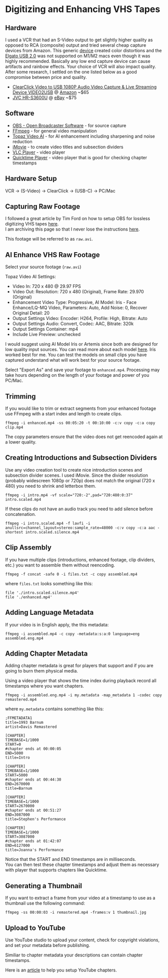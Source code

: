 # Digitizing and Enhancing VHS Tapes

## Hardware

I used a VCR that had an S-Video output to get slightly higher quality as opposed to RCA (composite) output and tried several cheap capture devices from Amazon.  This generic [device](https://www.amazon.com/gp/product/B06X42H9VZ) created color distortions and the [Elgato USB 2.0](https://www.amazon.com/gp/product/B0029U2YSA) was not supported on M1/M2 macs even though it was highly recommended.  Basically any low end capture device can cause artifacts and rainbow effects.  Your choice of VCR will also impact quality. After some research, I settled on the one listed below as a good compromise between price and quality.

* [ClearClick Video to USB 1080P Audio Video Capture & Live Streaming Device VIDEO2USB](https://www.clearclick.com/products/video-to-usb-audio-video-capture-live-streaming-device) @ [Amazon](https://www.amazon.com/gp/product/B0BVDVZGR2) ~$65
* [JVC HR-S3600U](https://support.jvc.com/consumer/product.jsp?modelId=MODL022105&pathId=49&page=1&archive=true) @ [eBay](https://www.ebay.com/sch/i.html?_from=R40&_trksid=p2332490.m570.l1313&_nkw=JVC+HR-S3600U&_sacat=0) ~$75

## Software

* [OBS - Open Broadcaster Software](https://obsproject.com/) - for source capture
* [FFmpeg](https://ffmpeg.org/) - for general video manipulation
* [Topaz Video AI](https://www.topazlabs.com/topaz-video-ai) - for AI enhancement including sharpening and noise reduction
* [iMovie](https://support.apple.com/imovie) - to create video titles and subsection dividers
* [VLC Player](https://www.videolan.org/vlc/) - video player
* [Quicktime Player](https://support.apple.com/downloads/quicktime) - video player that is good for checking chapter timestamps

## Hardware Setup

VCR -> (S-Video) -> ClearClick -> (USB-C) -> PC/Mac

## Capturing Raw Footage

I followed a great article by Tim Ford on how to setup OBS for lossless digitizing VHS tapes [here](https://timfordphoto.com/lossless-422-digitizing-of-video-tapes-using-obs/).  
I am archiving this page so that I never lose the instructions [here](lossless.4.2.2.digitizing.of.video.tapes.using.obs.tim.ford.photography.and.videography.pdf).

This footage will be referred to as ```raw.avi```.

## AI Enhance VHS Raw Footage

Select your source footage (```raw.avi```)

Topaz Video AI Settings:
* Video In: 720 x 480 @ 29.97 FPS
* Video Out: Resolution: 720 x 480 (Original), Frame Rate: 29.970 (Original)
* Enhancement Video Type: Progressive, AI Model: Iris - Face Enhance/LQ-MQ Video, Parameters: Auto, Add Noise: 0, Recover Original Detail: 20
* Output Settings Video: Encoder: H264, Profile: High, Bitrate: Auto 
* Output Settings Audio: Convert, Codec: AAC, Bitrate: 320k
* Output Settings Container: mp4
* Include Live Preview: unchecked 

I would suggest using AI Model Iris or Artemis since both are designed for low quality input sources.  You can read more about each model [here](https://docs.topazlabs.com/video-ai/filters/enhancement). Iris worked best for me.  You can test the models on small clips you have captured understand what will work best for your source footage.  

Select "Export As" and save your footage to ```enhanced.mp4```. Processing may take hours depending on the length of your footage and power of you PC/Mac.

## Trimming

If you would like to trim or extract segments from your enhanced footage use FFmpeg with a start index and length to create clips.
```console
ffmpeg -i enhanced.mp4 -ss 00:05:20 -t 00:10:00 -c:v copy -c:a copy clip.mp4
```
The copy parameters ensure that the video does not get reencoded again at a lower quality.

## Creating Introductions and Subsection Dividers

Use any video creation tool to create nice introduction scenes and subsection divider scenes.
I used iMovie.
Since the divider resolution (probably widescreen 1080p or 720p) does not match the original (720 x 480) you need to shrink and letterbox them.
```console
ffmpeg -i intro.mp4 -vf scale="720:-2",pad="720:480:0:37" intro.scaled.mp4
```

If these clips do not have an audio track you need to add silence before concatenation.
```console
ffmpeg -i intro.scaled.mp4 -f lavfi -i anullsrc=channel_layout=stereo:sample_rate=48000 -c:v copy -c:a aac -shortest intro.scaled.silence.mp4
```
## Clip Assembly

If you have multiple clips (introductions, enhanced footage, clip dividers, etc.) you want to assemble them without reencoding.
```console
ffmpeg -f concat -safe 0 -i files.txt -c copy assembled.mp4
```

where ```files.txt``` looks something like this:
```
file './intro.scaled.silence.mp4'
file './enhanced.mp4'
```

## Adding Language Metadata

If your video is in English apply, the this metadata:
```console
ffmpeg -i assembled.mp4 -c copy -metadata:s:a:0 language=eng assembled.eng.mp4
```
## Adding Chapter Metadata

Adding chapter metadata is great for players that support and if you are going to burn them physical media.

Using a video player that shows the time index during playback record all timestamps where you want chapters.

```console
ffmpeg -i assembled.eng.mp4 -i my.metadata -map_metadata 1 -codec copy remastered.mp4
```
where ```my.metadata``` contains something like this:
```
;FFMETADATA1
title=1993 Barnum
artist=Davis Remastered

[CHAPTER]
TIMEBASE=1/1000
START=0
#chapter ends at 00:00:05
END=5000
title=Intro

[CHAPTER]
TIMEBASE=1/1000
START=5000
#chapter ends at 00:44:30
END=2670000
title=Barnum

[CHAPTER]
TIMEBASE=1/1000
START=2670000
#chapter ends at 00:51:27
END=3087000
title=Stephen's Performance

[CHAPTER]
TIMEBASE=1/1000
START=3087000
#chapter ends at 01:42:07
END=6127000
title=Joanna's Performance
```
Notice that the START and END timestamps are in milliseconds.  
You can then test these chapter timestamps and adjust them as necessary with player that supports chapters like Quicktime.

## Generating a Thumbnail

If you want to extract a frame from your video at a timestamp to use as a thumbnail use the following command:
```console
ffmpeg -ss 00:00:03 -i remastered.mp4 -frames:v 1 thumbnail.jpg
```

## Upload to YouTube

Use YouTube studio to upload your content, check for copyright violations, and set your metadata before publishing.  

Similiar to chapter metadata your descriptions can contain chapter timestamps.  

Here is an [article](https://support.google.com/youtube/answer/9884579?hl=en) to help you setup YouTube chapters.
